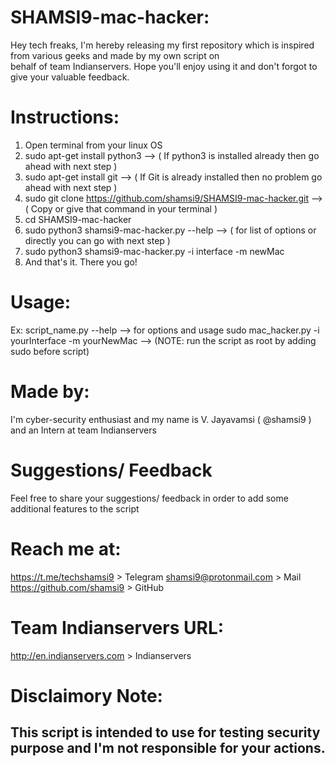 # SHAMSI9-mac-hacker:
  Hey tech freaks, I'm hereby releasing my first repository which is inspired from various geeks and made by my own script on                                                                                        
  behalf of team Indianservers. 
  Hope you'll enjoy using it and don't forgot to give your valuable feedback.

# Instructions:
  1. Open terminal from your linux OS
  2. sudo apt-get install python3 --> ( If python3 is installed already then go ahead with next step )
  3. sudo apt-get install git --> ( If Git is already installed then no problem go ahead with next step )
  4. sudo git clone https://github.com/shamsi9/SHAMSI9-mac-hacker.git  --> ( Copy or give that command in your terminal )
  5. cd SHAMSI9-mac-hacker
  6. sudo python3 shamsi9-mac-hacker.py --help --> ( for list of options or directly you can go with next step )
  7. sudo python3 shamsi9-mac-hacker.py -i interface -m newMac
  8. And that's it. There you go!

# Usage:
  Ex: script_name.py --help --> for options and usage
  sudo mac_hacker.py -i yourInterface -m yourNewMac --> (NOTE: run the script as root by adding sudo before script)

# Made by:
  I'm cyber-security enthusiast and my name is V. Jayavamsi ( @shamsi9 ) and an Intern at team Indianservers

# Suggestions/ Feedback
  Feel free to share your suggestions/ feedback in order to add some additional features to the script

# Reach me at:
   https://t.me/techshamsi9  > Telegram
   shamsi9@protonmail.com    > Mail
   https://github.com/shamsi9 > GitHub
  
# Team Indianservers URL:
   http://en.indianservers.com > Indianservers
  
# Disclaimory Note:
  This script is intended to use for testing security purpose and I'm not responsible for your actions.
  -
                                                                                        
                                                                                        
 
